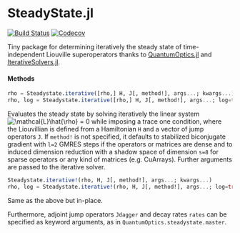 # SteadyState.jl

[![Build Status](https://travis-ci.com/Z-Denis/SteadyState.jl.svg?token=XuYcpCDomapYmd2vHj9y&branch=master)](https://travis-ci.com/Z-Denis/SteadyState.jl)
[![Codecov](https://codecov.io/gh/Z-Denis/SteadyState.jl/branch/master/graph/badge.svg)](https://codecov.io/gh/Z-Denis/SteadyState.jl)

Tiny package for determining iteratively the steady state of time-independent Liouville superoperators thanks to [QuantumOptics.jl](https://github.com/qojulia/QuantumOptics.jl) and [IterativeSolvers.jl](https://github.com/JuliaMath/IterativeSolvers.jl).

#### Methods

```julia
rho = Steadystate.iterative([rho,] H, J[, method!], args...; kwargs...)
rho, log = Steadystate.iterative([rho,] H, J[, method!], args...; log=true, kwargs...)
```
Evaluates the steady state by solving iteratively the linear system <img src="https://latex.codecogs.com/gif.latex?\mathcal{L}\hat{\rho}&space;=&space;0" title="\mathcal{L}\hat{\rho} = 0" /> while imposing a trace one condition, where the Liouvillian is defined from a Hamiltonian `H` and a vector of jump operators `J`. If `method!` is not specified, it defaults to stabilized biconjugate gradient with `l=2` GMRES steps if the operators or matrices are dense and to induced dimension reduction with a shadow space of dimension `s=8` for sparse operators or any kind of matrices (e.g. CuArrays). Further arguments are passed to the iterative solver.
```julia
Steadystate.iterative!(rho, H, J[, method!], args...; kwargs...)
rho, log = Steadystate.iterative!(rho, H, J[, method!], args...; log=true, kwargs...)
```
Same as the above but in-place.

Furthermore, adjoint jump operators `Jdagger` and decay rates `rates` can be specified as keyword arguments, as in `QuantumOptics.steadystate.master`.
